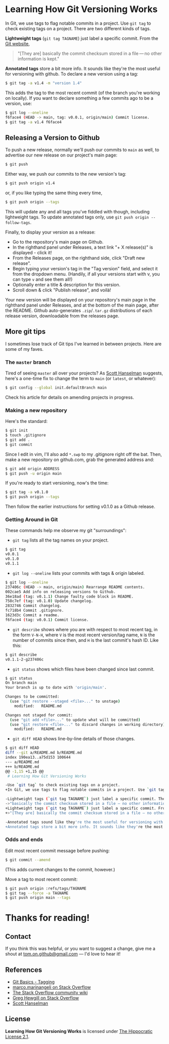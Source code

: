 # Learning How Git Versioning Works

In Git, we use tags to flag notable commits in a project. Use `git tag` to check existing tags on a project. There are two different kinds of tags.

**Lightweight tags** (`git tag TAGNAME`) just label a specific commit. From the [Git website](https://git-scm.com/book/en/v2/Git-Basics-Tagging),
>"[They are] basically the commit checksum stored in a file — no other information is kept."

**Annotated tags** store a bit more info. It sounds like they're the most useful for versioning with github. To declare a new version using a tag: 
```bash
$ git tag -a v1.4 -m "version 1.4"
```
This adds the tag to the most recent commit (of the branch you're working on locally). If you want to declare something a few commits ago to be a version, use:
```bash
$ git log --oneline
f6face4 (HEAD -> main, tag: v0.0.1, origin/main) Commit license.
$ git tag -a v1.4 f6face4
```

## Releasing a Version to Github

To push a new release, normally we'll push our commits to `main` as well, to advertise our new release on our project's main page:
```bash
$ git push
```
Either way, we push our commits to the new version's tag:
```bash
$ git push origin v1.4
```
or, if you like typing the same thing every time,
```bash
$ git push origin --tags
```
This will update any and all tags you've fiddled with though, including lightweight tags. To update annotated tags only, use `git push origin --follow-tags`.

Finally, to display your version as a release:
* Go to the repository's main page on Github.
* In the righthand panel under Releases, a text link "+ X release(s)" is displayed - click it!
* From the Releases page, on the righthand side, click "Draft new release".
* Begin typing your version's tag in the "Tag version" field, and select it from the dropdown menu. (Handily, if all your versions start with v, you can type `v` and see them all!)
* Optionally enter a title & description for this version.
* Scroll down & click "Publish release", and voilà!

Your new version will be displayed on your repository's main page in the righthand panel under Releases, and at the bottom of the main page, after the README. Github auto-generates `.zip`/`.tar.gz` distributions of each release version, downloadable from the releases page.

## More git tips

I sometimes lose track of Git tips I've learned in between projects. Here are some of my faves.

### The `master` branch

Tired of seeing `master` all over your projects? As [Scott Hanselman](https://www.hanselman.com/blog/EasilyRenameYourGitDefaultBranchFromMasterToMain.aspx) suggests, here's a one-time fix to change the term to `main` (or `latest`, or whatever): 
```bash
$ git config --global init.defaultBranch main
```
Check his article for details on amending projects in progress.

### Making a new repository

Here's the standard:
```bash
$ git init
$ touch .gitignore
$ git add .
$ git commit
```
Since I edit in vim, I'll also add `*.swp` to my .gitignore right off the bat. Then, make a new repository on github.com, grab the generated address and:
```bash
$ git add origin ADDRESS
$ git push -u origin main
```
If you're ready to start versioning, now's the time:
```bash
$ git tag -a v0.1.0
$ git push origin --tags
```
Then follow the earlier instructions for setting v0.1.0 as a Github release.

### Getting Around in Git

These commands help me observe my git "surroundings":

* `git tag` lists all the tag names on your project.
```bash
$ git tag
v0.0.1
v0.1.0
v0.1.1
```
* `git log --oneline` lists your commits with tags & origin labeled.
```bash
$ git log --oneline
237406c (HEAD -> main, origin/main) Rearrange README contents.
002cae5 Add info on releasing versions to Github.
36e18ad (tag: v0.1.1) Change faulty code block in README.
758c7ef (tag: v0.1.0) Update changelog.
2832746 Commit changelog.
fc718b4 Commit .gitignore.
1623d3c Commit a readme.
f6face4 (tag: v0.0.1) Commit license.
```
* `git describe` shows where you are with respect to most recent tag, in the form `V-N-H`, where `V` is the most recent version/tag name, `N` is the number of commits since then, and `H` is the last commit's hash ID. Like this:
```bash
$ git describe
v0.1.1-2-g237406c
```
* `git status` shows which files have been changed since last commit.
```bash
$ git status
On branch main
Your branch is up to date with 'origin/main'.

Changes to be committed:
  (use "git restore --staged <file>..." to unstage)
	modified:   README.md

Changes not staged for commit:
  (use "git add <file>..." to update what will be committed)
  (use "git restore <file>..." to discard changes in working directory)
	modified:   README.md
```
* `git diff HEAD` shows line-by-line details of those changes.
```bash
$ git diff HEAD
diff --git a/README.md b/README.md
index 190ea13..a75d153 100644
--- a/README.md
+++ b/README.md
@@ -1,15 +1,15 @@
 # Learning How Git Versioning Works

-Use `git tag` to check existing tags on a project.
+In Git, we use tags to flag notable commits in a project. Use `git tag` to check existing tags on a project. There are two different kinds of tags.

-Lightweight tags (`git tag TAGNAME`) just label a specific commit. They are
->"basically the commit checksum stored in a file — no other information is kept."
+Lightweight tags (`git tag TAGNAME`) just label a specific commit. From the [Git website](https://git-scm.com/book/en/v2/Git-Basics-Tagging),
+>"[They are] basically the commit checksum stored in a file — no other information is kept."

-Annotated tags sound like they're the most useful for versioning with github.
+Annotated tags store a bit more info. It sounds like they're the most useful for versioning with github. To declare a new version using a tag, do:
```

### Odds and ends

Edit most recent commit message before pushing:
```bash
$ git commit --amend
```
(This adds current changes to the commit, however.)

Move a tag to most recent commit:
```bash
$ git push origin :refs/tags/TAGNAME
$ git tag --force -a TAGNAME
$ git push origin main --tags
```

# Thanks for reading!

## Contact

If you think this was helpful, or you want to suggest a change, give me a shout at tom.on.github@gmail.com — I'd love to hear it!

## References

* [Git Basics - Tagging](https://git-scm.com/book/en/v2/Git-Basics-Tagging)
* [marco.marinangeli on Stack Overflow](https://stackoverflow.com/questions/37814286/how-to-manage-the-version-number-in-git#46434732)
* [The Stack Overflow community wiki](https://stackoverflow.com/questions/179123/how-to-modify-existing-unpushed-commit-messages)
* [Greg Hewgill on Stack Overflow](https://stackoverflow.com/questions/8044583/how-can-i-move-a-tag-on-a-git-branch-to-a-different-commit)
* [Scott Hanselman](https://www.hanselman.com/blog/EasilyRenameYourGitDefaultBranchFromMasterToMain.aspx)

## License

**Learning How Git Versioning Works** is licensed under [The Hippocratic License 2.1](https://firstdonoharm.dev/).

